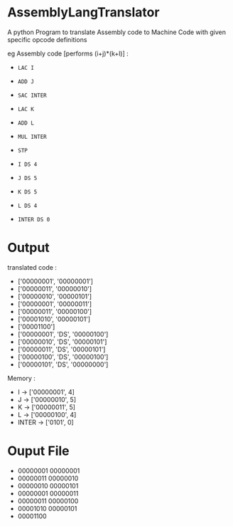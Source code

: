 # AssemblyLangTranslator
A python Program to translate Assembly code to Machine Code with given specific opcode definitions

eg Assembly code [performs (i+j)*(k+l)] :

*     LAC I     
*     ADD J
*     SAC INTER
*     LAC K
*     ADD L
*     MUL INTER
*     STP
*     I DS 4
*     J DS 5
*     K DS 5
*     L DS 4
*     INTER DS 0

# Output

translated code :
* ['00000001', '00000001']
* ['00000011', '00000010']
* ['00000010', '00000101']
* ['00000001', '00000011']
* ['00000011', '00000100']
* ['00001010', '00000101']
* ['00001100']
* ['00000001', 'DS', '00000100']
* ['00000010', 'DS', '00000101']
* ['00000011', 'DS', '00000101']
* ['00000100', 'DS', '00000100']
* ['00000101', 'DS', '00000000']

Memory :
* I -> ['00000001', 4]
* J -> ['00000010', 5]
* K -> ['00000011', 5]
* L -> ['00000100', 4]
* INTER -> ['0101', 0]

# Ouput File
* 00000001 00000001
* 00000011 00000010
* 00000010 00000101
* 00000001 00000011
* 00000011 00000100
* 00001010 00000101
* 00001100
